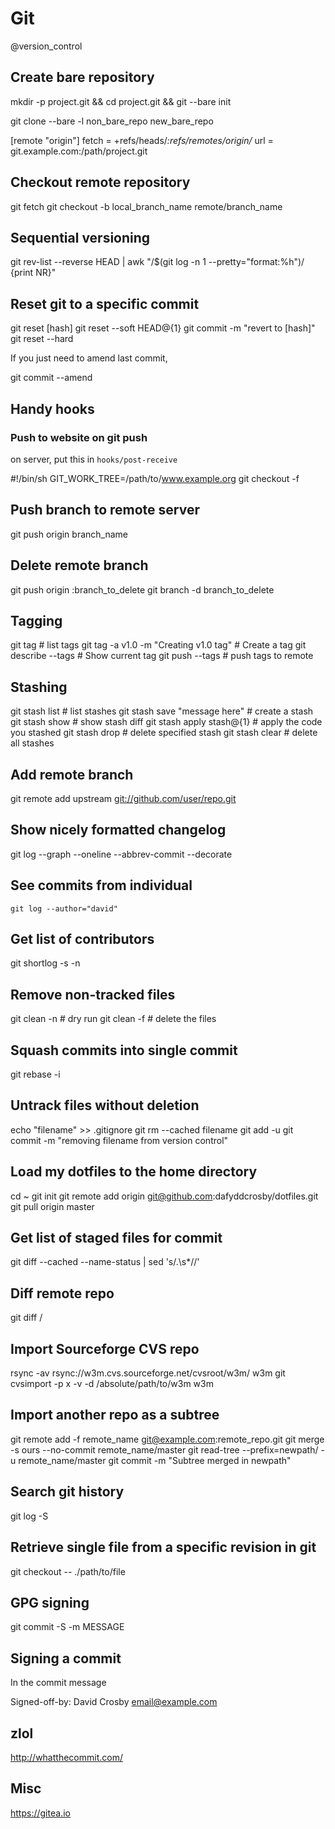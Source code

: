 # Git
@version_control

Create bare repository
----------------------


 mkdir -p project.git && cd project.git && git --bare init

 git clone --bare -l non_bare_repo new_bare_repo

 [remote "origin"]
fetch = +refs/heads/*:refs/remotes/origin/*
url = git.example.com:/path/project.git


Checkout remote repository
--------------------------


 git fetch
 git checkout -b local_branch_name remote/branch_name


Sequential versioning
---------------------


 git rev-list --reverse HEAD | awk "/$(git log -n 1 --pretty="format:%h")/ {print NR}"

Reset git to a specific commit
------------------------------



 git reset [hash]
 git reset --soft HEAD@{1}
 git commit -m "revert to [hash]"
 git reset --hard

If you just need to amend last commit,



 git commit --amend

Handy hooks
-----------


### Push to website on git push

on server, put this in ``hooks/post-receive``



 #!/bin/sh
 GIT_WORK_TREE=/path/to/www.example.org git checkout -f

Push branch to remote server
----------------------------



 git push origin branch_name

Delete remote branch
--------------------



 git push origin :branch_to_delete
 git branch -d branch_to_delete

Tagging
-------



 git tag  # list tags
 git tag -a v1.0 -m "Creating v1.0 tag"  # Create a tag
 git describe --tags  # Show current tag
 git push --tags  # push tags to remote

Stashing
--------



 git stash list  # list stashes
 git stash save "message here"  # create a stash
 git stash show <stash>  # show stash diff
 git stash apply stash@{1}  # apply the code you stashed
 git stash drop <stash>  # delete specified stash
 git stash clear  # delete all stashes

Add remote branch
-----------------



 git remote add upstream <git://github.com/user/repo.git>

Show nicely formatted changelog
-------------------------------



 git log --graph --oneline --abbrev-commit --decorate

See commits from individual
---------------------------

	git log --author="david"


Get list of contributors
------------------------



 git shortlog -s -n

Remove non-tracked files
------------------------



 git clean -n  # dry run
 git clean -f  # delete the files

Squash commits into single commit
---------------------------------



 git rebase -i <hash>

Untrack files without deletion
------------------------------



 echo "filename" >> .gitignore
 git rm --cached filename
 git add -u
 git commit -m "removing filename from version control"

Load my dotfiles to the home directory
--------------------------------------



 cd ~
 git init
 git remote add origin git@github.com:dafyddcrosby/dotfiles.git
 git pull origin master

Get list of staged files for commit
-----------------------------------



 git diff --cached --name-status | sed 's/.\s*//'

Diff remote repo
----------------



 git diff <branch> <remote>/<branch>

Import Sourceforge CVS repo
---------------------------



 rsync -av rsync://w3m.cvs.sourceforge.net/cvsroot/w3m/ w3m
 git cvsimport -p x -v -d /absolute/path/to/w3m w3m

Import another repo as a subtree
--------------------------------



 git remote add -f remote_name git@example.com:remote_repo.git
 git merge -s ours --no-commit remote_name/master
 git read-tree --prefix=newpath/ -u remote_name/master
 git commit -m "Subtree merged in newpath"
 

Search git history
------------------



 git log -S <search term>

Retrieve single file from a specific revision in git
----------------------------------------------------



 git checkout <HASH> -- ./path/to/file

GPG signing
-----------



  git commit -S -m MESSAGE

Signing a commit
----------------


In the commit message



  Signed-off-by: David Crosby <email@example.com>

zlol
----

<http://whatthecommit.com/>

Misc
----
<https://gitea.io>

